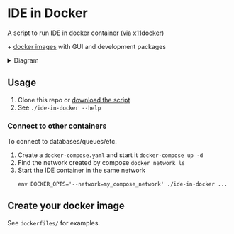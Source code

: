 # IDE in Docker

A script to run IDE in docker container (via [x11docker](https://github.com/mviereck/x11docker))

&plus; [docker images](https://hub.docker.com/r/01e9/ide-in-docker/tags) with GUI and development packages

<details><summary>Diagram</summary><img src="diagram.png" /></details>

## Usage

1. Clone this repo or [download the script](https://github.com/01e9/ide-in-docker/releases/latest)
2. See `./ide-in-docker --help`

### Connect to other containers

To connect to databases/queues/etc.

1. Create a `docker-compose.yaml` and start it `docker-compose up -d`
2. Find the network created by compose `docker network ls`
3. Start the IDE container in the same network
    ```shell
    env DOCKER_OPTS='--network=my_compose_network' ./ide-in-docker ...
    ```

## Create your docker image

See `dockerfiles/` for examples.
